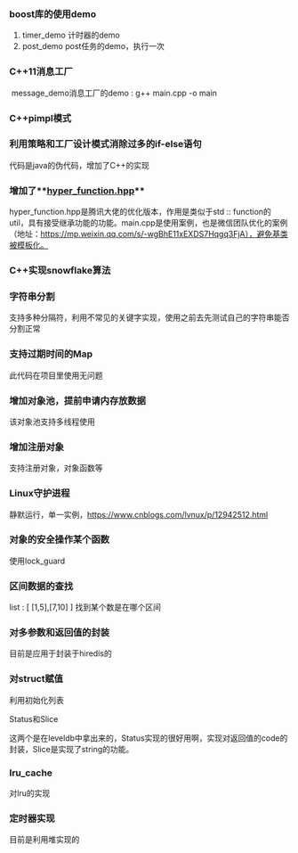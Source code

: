 
### boost库的使用demo
1. timer_demo 计时器的demo
2. post_demo post任务的demo，执行一次

### C++11消息工厂

​	message_demo消息工厂的demo   :  g++ main.cpp -o main

### C++pimpl模式

### 利用策略和工厂设计模式消除过多的if-else语句

代码是java的伪代码，增加了C++的实现

### 增加了**[hyper_function.hpp](https://gist.github.com/lingol/ed9feab92da9e341487855084411df4e)**

hyper_function.hpp是腾讯大佬的优化版本，作用是类似于std :: function的util，具有接受继承功能的功能。main.cpp是使用案例，也是微信团队优化的案例（地址：https://mp.weixin.qq.com/s/-wgBhE11xEXDS7Hqgq3FjA），避免基类被模板化。

### C++实现snowflake算法

### 字符串分割

支持多种分隔符，利用不常见的关键字实现，使用之前去先测试自己的字符串能否分割正常

### 支持过期时间的Map

此代码在项目里使用无问题

### 增加对象池，提前申请内存放数据

该对象池支持多线程使用

### 增加注册对象

支持注册对象，对象函数等

### Linux守护进程

静默运行，单一实例，https://www.cnblogs.com/lvnux/p/12942512.html

### 对象的安全操作某个函数

使用lock_guard

### 区间数据的查找

list : [ [1,5],[7,10] ]  找到某个数是在哪个区间

###  对多参数和返回值的封装

目前是应用于封装于hiredis的

### 对struct赋值

利用初始化列表

Status和Slice

这两个是在leveldb中拿出来的，Status实现的很好用啊，实现对返回值的code的封装，Slice是实现了string的功能。

### lru_cache

对lru的实现

### 定时器实现

目前是利用堆实现的